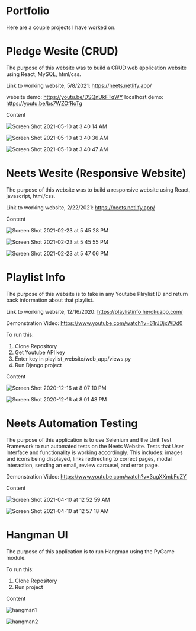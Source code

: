 # Portfolio

Here are a couple projects I have worked on.

# Pledge Wesite (CRUD)

The purpose of this website was to build a CRUD web application website using React, MySQL, html/css.

Link to working website, 5/8/2021:
https://neets.netlify.app/

website demo: https://youtu.be/DSQnUkFTqWY
localhost demo: https://youtu.be/bs7WZOfRoTg

Content

![Screen Shot 2021-05-10 at 3 40 14 AM](https://user-images.githubusercontent.com/23545060/117647423-c9b4ec00-b141-11eb-8aad-f3afe13b8c7a.png)

![Screen Shot 2021-05-10 at 3 40 36 AM](https://user-images.githubusercontent.com/23545060/117647434-cc174600-b141-11eb-9628-f63ca9cb5e31.png)

![Screen Shot 2021-05-10 at 3 40 47 AM](https://user-images.githubusercontent.com/23545060/117647437-ccafdc80-b141-11eb-8410-180039520768.png)

# Neets Wesite (Responsive Website)

The purpose of this website was to build a responsive website using React, javascript, html/css.

Link to working website, 2/22/2021:
https://neets.netlify.app/

Content

![Screen Shot 2021-02-23 at 5 45 28 PM](https://user-images.githubusercontent.com/23545060/108933487-189dbb80-7600-11eb-8bc8-d29581fd26ae.png)

![Screen Shot 2021-02-23 at 5 45 55 PM](https://user-images.githubusercontent.com/23545060/108933369-e2603c00-75ff-11eb-9b7c-21ef5f2d26f0.png)

![Screen Shot 2021-02-23 at 5 47 06 PM](https://user-images.githubusercontent.com/23545060/108933494-1b98ac00-7600-11eb-97bb-eee2a387ffa2.png)

# Playlist Info 

The purpose of this website is to take in any Youtube Playlist ID and return back information about that playlist.

Link to working website, 12/16/2020:
https://playlistinfo.herokuapp.com/

Demonstration Video: https://www.youtube.com/watch?v=61rJDjxWDd0


To run this:
1. Clone Repository
2. Get Youtube API key
3. Enter key in playlist_website/web_app/views.py
4. Run Django project

Content

![Screen Shot 2020-12-16 at 8 07 10 PM](https://user-images.githubusercontent.com/23545060/102442942-713a5200-3fda-11eb-99c2-1f02bae5ef13.png)

![Screen Shot 2020-12-16 at 8 01 48 PM](https://user-images.githubusercontent.com/23545060/102442986-8616e580-3fda-11eb-988b-0e8094ee09bf.png)


# Neets Automation Testing  

The purpose of this application is to use Selenium and the Unit Test Framework to run automated tests on the Neets Website. Tests that User Interface and functionality is working accordingly. This includes: images and icons being displayed, links redirecting to correct pages, modal interaction, sending an email, review carousel, and error page.

Demonstration Video: https://www.youtube.com/watch?v=3ugXXmbFuZY

Content

![Screen Shot 2021-04-10 at 12 52 59 AM](https://user-images.githubusercontent.com/23545060/114263112-8a577c00-9998-11eb-8fc9-621c624a514c.png)

![Screen Shot 2021-04-10 at 12 57 18 AM](https://user-images.githubusercontent.com/23545060/114263130-aa873b00-9998-11eb-8a13-7cebeeeecd19.png)


# Hangman UI

The purpose of this application is to run Hangman using the PyGame module.

To run this:
1. Clone Repository
2. Run project

Content

![hangman1](https://user-images.githubusercontent.com/23545060/101965521-ce449b00-3bc9-11eb-956d-f84a22fb2e89.png)


![hangman2](https://user-images.githubusercontent.com/23545060/101965566-f7fdc200-3bc9-11eb-95c0-846ef259137d.png)
